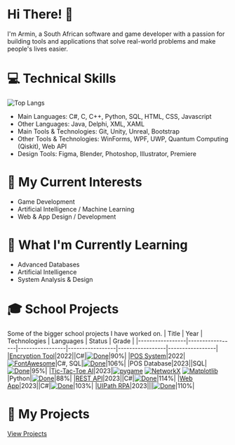 # Hi There! 👋

I'm Armin, a South African software and game developer with a passion for building tools and applications that solve real-world problems and make people's lives easier.

# 💻 Technical Skills
![Top Langs](https://github-readme-stats.vercel.app/api/top-langs/?username=ArminPretorius&hide=shaderlab,HLSL,TSQL,Mathematica&theme=dark&layout=compact)
- Main Languages: C#, C, C++, Python, SQL, HTML, CSS, Javascript
- Other Languages: Java, Delphi, XML, XAML
- Main Tools & Technologies: Git, Unity, Unreal, Bootstrap
- Other Tools & Technologies: WinForms, WPF, UWP, Quantum Computing (Qiskit), Web API
- Design Tools: Figma, Blender, Photoshop, Illustrator, Premiere

# 💼 My Current Interests
- Game Development
- Artificial Intelligence / Machine Learning
- Web & App Design / Development

# 🌱 What I'm Currently Learning

-  Advanced Databases
-  Artificial Intelligence
-  System Analysis & Design

# 🎓 School Projects
Some of the bigger school projects I have worked on.
|      Title      | Year |  Technologies  |  Languages  |  Status  |  Grade  |
|-----------------|-----------------|-----------------|-----------------|-----------------|-----------------|
|[Encryption Tool](https://github.com/ArminPretorius/EncryptionTool)|2022||C#|[![Done](https://img.shields.io/badge/-Done-green?style=flat-square&logoColor=white&link=https://github.com/ArminPretorius/EncryptionTool)](https://github.com/ArminPretorius/EncryptionTool)|90%|
|[POS System](https://github.com/ArminPretorius/POS-System)|2022|[![FontAwesome](https://img.shields.io/badge/-FontAwesome-4B8BBE?style=flat-square&logo=fontawesome&logoColor=528DD7&labelColor=white&color=222324&link=https://fontawesome.com/)](https://fontawesome.com/)|C#, SQL|[![Done](https://img.shields.io/badge/-Done-green?style=flat-square&logoColor=white&link=https://github.com/ArminPretorius/POS-System)](https://github.com/ArminPretorius/POS-System)|106%|
|POS Database|2023||SQL|[![Done](https://img.shields.io/badge/-Done-green?style=flat-square&logoColor=white&link=https://github.com/ArminPretorius/Tic-Tac-Toe-AI/)](https://github.com/ArminPretorius/Tic-Tac-Toe-AI/)|95%|
|[Tic-Tac-Toe AI](https://github.com/ArminPretorius/Tic-Tac-Toe-AI/)|2023|[![pygame](https://img.shields.io/badge/-pygame-4B8BBE?style=flat-square&logo=python&logoColor=white&labelColor=4B8BBE&color=222324&link=https://www.pygame.org/news)](https://www.pygame.org/news) [![NetworkX](https://img.shields.io/badge/-NetworkX-4B8BBE?style=flat-square&logo=python&logoColor=white&labelColor=4B8BBE&color=222324&link=https://networkx.org)](https://networkx.org) [![Matplotlib](https://img.shields.io/badge/-Matplotlib-4B8BBE?style=flat-square&logo=python&logoColor=white&labelColor=4B8BBE&color=222324&link=https://matplotlib.org)](https://matplotlib.org)|Python|[![Done](https://img.shields.io/badge/-Done-green?style=flat-square&logoColor=white&link=https://github.com/ArminPretorius/Tic-Tac-Toe-AI/)](https://github.com/ArminPretorius/Tic-Tac-Toe-AI/)|88%|
|[REST API](https://github.com/ArminPretorius/CMPG323-Project-2-34739572)|2023||C#|[![Done](https://img.shields.io/badge/-Done-green?style=flat-square&logoColor=white&link=https://github.com/ArminPretorius/CMPG323-Project-2-34739572)](https://github.com/ArminPretorius/CMPG323-Project-2-34739572)|114%|
|[Web App](https://github.com/ArminPretorius/CMPG323-Project-3-34739572)|2023||C#|[![Done](https://img.shields.io/badge/-Done-green?style=flat-square&logoColor=white&link=https://github.com/ArminPretorius/CMPG323-Project-3-34739572)](https://github.com/ArminPretorius/CMPG323-Project-3-34739572)|103%|
|[UIPath RPA](https://github.com/ArminPretorius/CMPG323-Project-4-34739572)|2023|||[![Done](https://img.shields.io/badge/-Done-green?style=flat-square&logoColor=white&link=https://github.com/ArminPretorius/CMPG323-Project-4-34739572)](https://github.com/ArminPretorius/CMPG323-Project-4-34739572)|110%|

# 🚀 My Projects
[View Projects](https://github.com/ArminPretorius/Index)
